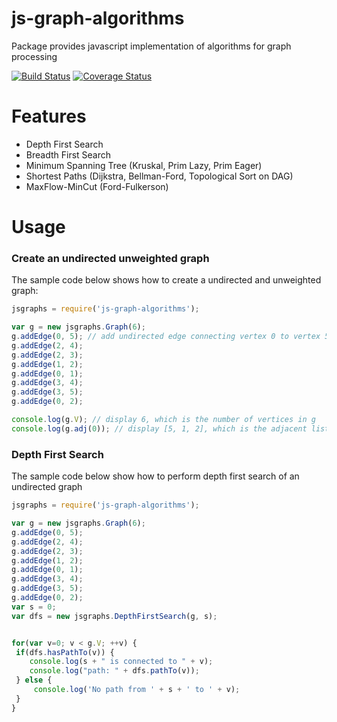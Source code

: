 # js-graph-algorithms
Package provides javascript implementation of algorithms for graph processing

[![Build Status](https://travis-ci.org/chen0040/js-graph-algorithms.svg?branch=master)](https://travis-ci.org/chen0040/js-graph-algorithms) [![Coverage Status](https://coveralls.io/repos/github/chen0040/js-graph-algorithms/badge.svg?branch=master)](https://coveralls.io/github/chen0040/js-graph-algorithms?branch=master) 

# Features

* Depth First Search
* Breadth First Search
* Minimum Spanning Tree (Kruskal, Prim Lazy, Prim Eager)
* Shortest Paths (Dijkstra, Bellman-Ford, Topological Sort on DAG)
* MaxFlow-MinCut (Ford-Fulkerson)

# Usage

### Create an undirected unweighted graph

The sample code below shows how to create a undirected and unweighted graph:

```javascript
jsgraphs = require('js-graph-algorithms');

var g = new jsgraphs.Graph(6);
g.addEdge(0, 5); // add undirected edge connecting vertex 0 to vertex 5
g.addEdge(2, 4);
g.addEdge(2, 3);
g.addEdge(1, 2);
g.addEdge(0, 1);
g.addEdge(3, 4);
g.addEdge(3, 5);
g.addEdge(0, 2);

console.log(g.V); // display 6, which is the number of vertices in g
console.log(g.adj(0)); // display [5, 1, 2], which is the adjacent list to vertex 0
```

### Depth First Search

The sample code below show how to perform depth first search of an undirected graph

```javascript
jsgraphs = require('js-graph-algorithms');

var g = new jsgraphs.Graph(6);
g.addEdge(0, 5);
g.addEdge(2, 4);
g.addEdge(2, 3);
g.addEdge(1, 2);
g.addEdge(0, 1);
g.addEdge(3, 4);
g.addEdge(3, 5);
g.addEdge(0, 2);
var s = 0;
var dfs = new jsgraphs.DepthFirstSearch(g, s);


for(var v=0; v < g.V; ++v) {
 if(dfs.hasPathTo(v)) {
    console.log(s + " is connected to " + v);
    console.log("path: " + dfs.pathTo(v));
 } else {
     console.log('No path from ' + s + ' to ' + v);
 }
} 
```